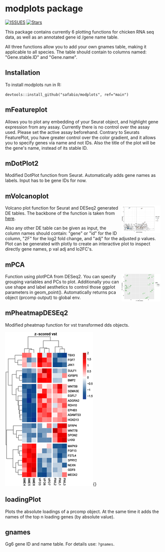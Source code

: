 # modplots package

[![ISSUES](https://img.shields.io/github/issues/safabio/modplots)](https://github.com/safabio/modplots/issues)
[![Stars](https://img.shields.io/github/stars/safabio/modplots?style=social)](https://github.com/safabio/modplots/)


This package contains currently 6 plotting functions for chicken RNA seq data, as well as an annotated gene id /gene name table.

All three functions allow you to add your own gnames table, making it applicable to all species. The table should contain to columns named: "Gene.stable.ID" and "Gene.name".

## Installation

To install modplots run in R:

`devtools::install_github("safabio/modplots", ref="main")`

## mFeatureplot

Allows you to plot any embedding of your Seurat object, and highlight gene expression from any assay. Currently there is no control over the assay used. Please set the active assay beforehand.
Contrary to Seurats FeaturePlot, you have greater control over the color gradient, and it allows you to specify genes via name and not IDs. Also the title of the plot will be the gene's name, instead of its stable ID.

## mDotPlot2

Modified DotPlot function from Seurat. Automatically adds gene names as labels. Input has to be gene IDs for now.

## mVolcanoplot 

<img src="man/figures/mVolcanoplot.png" align="right" height="25%" width="25%" />

Volcano plot function for Seurat and DESeq2 generated DE tables. The backbone of the function is taken from [here](https://erikaduan.github.io/posts/2021-01-02-volcano-plots-with-ggplot2/).

Also any other DE table can be given as input, the column names should contain: "gene" or "id" for the ID column, "2F" for the log2 fold change, and "adj" for the adjusted p values. 
Plot can be generated with plotly to create an interactive plot to inspect directly gene names, p val adj and lo2FC's.

## mPCA

<img src="man/figures/mPCA.png" align="right" height="25%" width="25%" />

Function using plotPCA from DESeq2. You can specify grouping variables and PCs to plot. Additionally you can use shape and label aesthetics to control those ggplot parameters in geom_point(). Automatically returns pca object (prcomp output) to global env.

## mPheatmapDESEq2

Modified pheatmap function for vst transformed dds objects. 

![](man/figures/mPheatmapDESeq2.png){}

## loadingPlot

Plots the absolute loadings of a prcomp object. At the same time it adds the names of the top n loading genes (by absolute value).

## gnames

Gg6 gene ID and name table. For details use: `?gnames`.
